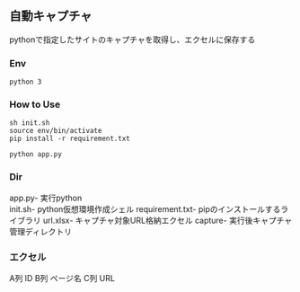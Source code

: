 ## 自動キャプチャ  

pythonで指定したサイトのキャプチャを取得し、エクセルに保存する  

### Env
`python 3`  

### How to Use
`sh init.sh`  
`source env/bin/activate`  
`pip install -r requirement.txt`  

`python app.py`  

### Dir  
app.py- 実行python  
init.sh- python仮想環境作成シェル
requirement.txt- pipのインストールするライブラリ
url.xlsx- キャプチャ対象URL格納エクセル
capture- 実行後キャプチャ管理ディレクトリ

### エクセル
A列 ID
B列 ページ名
C列 URL

